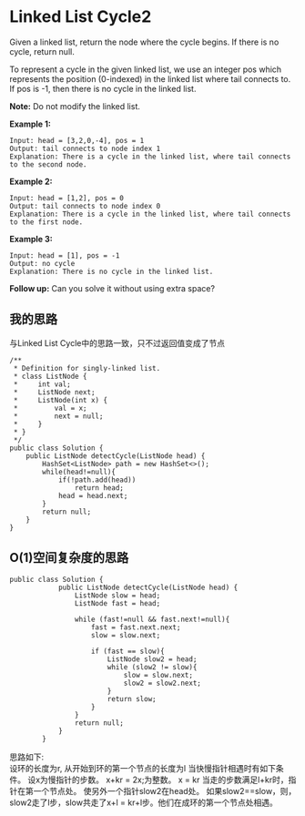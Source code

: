# Linked List Cycle2
Given a linked list, return the node where the cycle begins. If there is no cycle, return null.

To represent a cycle in the given linked list, we use an integer pos which represents the position (0-indexed) in the linked list where tail connects to. If pos is -1, then there is no cycle in the linked list.

**Note:** Do not modify the linked list.

**Example 1:**
```
Input: head = [3,2,0,-4], pos = 1
Output: tail connects to node index 1
Explanation: There is a cycle in the linked list, where tail connects to the second node.
```

**Example 2:**
```
Input: head = [1,2], pos = 0
Output: tail connects to node index 0
Explanation: There is a cycle in the linked list, where tail connects to the first node.
```
**Example 3:**
```
Input: head = [1], pos = -1
Output: no cycle
Explanation: There is no cycle in the linked list.
```
**Follow up:**
Can you solve it without using extra space?

## 我的思路
与Linked List Cycle中的思路一致，只不过返回值变成了节点
```
/**
 * Definition for singly-linked list.
 * class ListNode {
 *     int val;
 *     ListNode next;
 *     ListNode(int x) {
 *         val = x;
 *         next = null;
 *     }
 * }
 */
public class Solution {
    public ListNode detectCycle(ListNode head) {
        HashSet<ListNode> path = new HashSet<>();
        while(head!=null){
            if(!path.add(head))
                return head;
            head = head.next;
        }
        return null;
    }
}
```

## O(1)空间复杂度的思路
```
public class Solution {
            public ListNode detectCycle(ListNode head) {
                ListNode slow = head;
                ListNode fast = head;
        
                while (fast!=null && fast.next!=null){
                    fast = fast.next.next;
                    slow = slow.next;
                    
                    if (fast == slow){
                        ListNode slow2 = head; 
                        while (slow2 != slow){
                            slow = slow.next;
                            slow2 = slow2.next;
                        }
                        return slow;
                    }
                }
                return null;
            }
        }
```
思路如下:<br>
设环的长度为r,
从开始到环的第一个节点的长度为l
当快慢指针相遇时有如下条件。
设x为慢指针的步数。
x+kr = 2x;为整数。
x = kr 
当走的步数满足l+kr时，指针在第一个节点处。
使另外一个指针slow2在head处。
如果slow2==slow，则，slow2走了l步，slow共走了x+l = kr+l步。他们在成环的第一个节点处相遇。